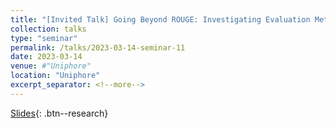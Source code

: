```yaml
---
title: "[Invited Talk] Going Beyond ROUGE: Investigating Evaluation Metrics For Domain-Specific Text Summarization, presented (virtually) Uniphore"
collection: talks
type: "seminar"
permalink: /talks/2023-03-14-seminar-11
date: 2023-03-14
venue: #"Uniphore"
location: "Uniphore"
excerpt_separator: <!--more-->
---
```


<!--more-->
[Slides](https://docs.google.com/presentation/d/e/2PACX-1vTxX5Edk-ZKL3h8H6n_LtZKKZbiS_iaJ-dCpCqUoh63PTRxsZWqFzaqwU80Gt4nztHCxVrgE2ML0Tqw/pub?start=true&loop=false&delayms=5000){: .btn--research}